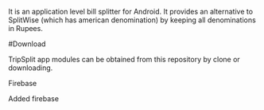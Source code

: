 

It is an application level bill splitter for Android. 
It provides an alternative to SplitWise (which has american denomination) by keeping all denominations in Rupees.

#Download

TripSplit app modules can be obtained from this repository by clone or downloading.

Firebase

Added firebase
 
